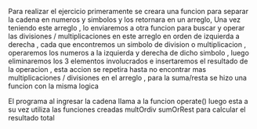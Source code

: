 Para realizar el ejercicio primeramente se creara una funcion para separar la cadena en numeros y simbolos y los retornara en un arreglo,
Una vez teniendo este arreglo , lo enviaremos a otra funcion para buscar y operar las divisiones / multiplicaciones en este arreglo en orden de izquierda a derecha , cada que encontremos un simbolo de division o multiplicacion , operaremos los numeros a la izquierda y derecha de dicho simbolo , luego eliminaremos los 3 elementos involucrados e insertaremos el resultado de la operacion , esta accion se repetira hasta no encontrar mas multiplicaciones / divisiones en el arreglo ,
para la suma/resta se hizo una funcion con la misma logica

El programa al ingresar la cadena llama a la funcion operate() luego esta a su vez utiliza las funciones creadas multOrdiv sumOrRest para calcular el resultado total
